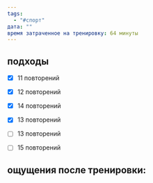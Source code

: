 ```yaml
---
tags:
  - "#спорт"
дата: ""
время затраченное на тренировку: 64 минуты
---
```


## подходы

 - [x] 11 повторений 
 - [x] 12 повторений
 - [x] 14 повторений
 - [x] 13 повторений
 - [ ] 13 повторений
 - [ ] 15 повторений 

 
## ощущения после тренировки:


